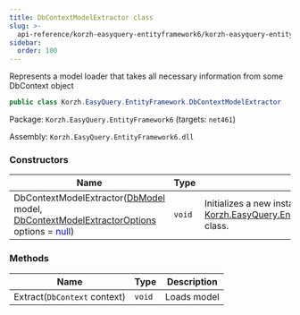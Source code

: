 ```yaml
---
title: DbContextModelExtractor class
slug: >-
  api-reference/korzh-easyquery-entityframework6/korzh-easyquery-entityframework-namespace/dbcontextmodelextractor-class
sidebar:
  order: 100
---
```


Represents a model loader that takes all necessary information from some DbContext object
```csharp
public class Korzh.EasyQuery.EntityFramework.DbContextModelExtractor

```
Package: `Korzh.EasyQuery.EntityFramework6` (targets: `net461`)

Assembly: `Korzh.EasyQuery.EntityFramework6.dll`

### Constructors

| Name | Type | Description | 
| --- | --- | --- | 
| DbContextModelExtractor([DbModel](/easyquery/docs/api-reference/korzh-easyquery-db/korzh-easyquery-db-namespace/dbmodel-class) model, [DbContextModelExtractorOptions](/easyquery/docs/api-reference/korzh-easyquery-entityframework6/korzh-easyquery-entityframework-namespace/dbcontextmodelextractoroptions-class) options = <span style='color: blue'>null</span>) | `void` | Initializes a new instance of the [Korzh.EasyQuery.EntityFramework.DbContextModelExtractor](/easyquery/docs/api-reference/korzh-easyquery-entityframework6/korzh-easyquery-entityframework-namespace/dbcontextmodelextractor-class) class. | 


### Methods

| Name | Type | Description | 
| --- | --- | --- | 
| Extract(`DbContext` context) | `void` | Loads model |
